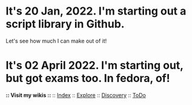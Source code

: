 # It's 20 Jan, 2022. I'm starting out a script library in Github.

Let's see how much I can make out of it!

# It's 02 April 2022. I'm starting out, but got exams too. In fedora, of!

**:: Visit my wikis ::**
:: [Index](https://github.com/greenwayRocks/vim-wiki/blob/main/index.md)
:: [Explore](https://github.com/greenwayRocks/vim-wiki/blob/main/explore.md)
:: [Discovery](https://github.com/greenwayRocks/vim-wiki/blob/main/discovery.md)
:: [ToDo](https://github.com/greenwayRocks/vim-wiki/blob/main/todo.md)
